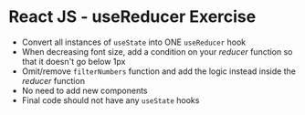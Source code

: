 # React JS - useReducer Exercise

- Convert all instances of `useState` into ONE `useReducer` hook
- When decreasing font size, add a condition on your *reducer* function so that it doesn't go below 1px
- Omit/remove `filterNumbers` function and add the logic instead inside the *reducer* function
- No need to add new components
- Final code should not have any `useState` hooks
